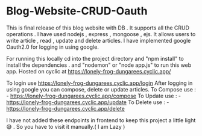 # Blog-Website-CRUD-Oauth
This is final release of this blog website with DB . It supports all the CRUD operations . I have used nodejs , express , mongoose , ejs. 
It allows users to write article , read , update and delete articles.
I have implemented google Oauth2.0 for logging in using google.


For running this locally cd into the project directory and 
"npm install" to install the dependencies .
and "nodemon" or "node app.js" to run this web app.
Hosted on cyclic  at https://lonely-frog-dungarees.cyclic.app/

To login use https://lonely-frog-dungarees.cyclic.app/login
After logging in using google you can compose, delete or update articles.
To Compose use : - https://lonely-frog-dungarees.cyclic.app/compose
To Update use : - https://lonely-frog-dungarees.cyclic.app/update
To Delete use : - https://lonely-frog-dungarees.cyclic.app/delete

I have not added these endpoints in frontend to keep this project a little light 😅 . So you have to visit it manually.( I am Lazy ) 

